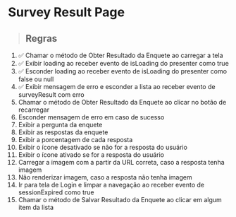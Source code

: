 # Survey Result Page

> ## Regras
1. ✅ Chamar o método de Obter Resultado da Enquete ao carregar a tela
2. ✅ Exibir loading ao receber evento de isLoading do presenter como true
3. ✅ Esconder loading ao receber evento de isLoading do presenter como false ou null
4. ✅ Exibir mensagem de erro e esconder a lista ao receber evento de surveyResult com erro
5.  Chamar o método de Obter Resultado da Enquete ao clicar no botão de recarregar
6.  Esconder mensagem de erro em caso de sucesso
7.  Exibir a pergunta da enquete
8.  Exibir as respostas da enquete
9.  Exibir a porcentagem de cada resposta
10.  Exibir o ícone desativado se não for a resposta do usuário
11.  Exibir o ícone ativado se for a resposta do usuário
12.  Carregar a imagem com a partir da URL correta, caso a resposta tenha imagem
13.  Não renderizar imagem, caso a resposta não tenha imagem
14.  Ir para tela de Login e limpar a navegação ao receber evento de sessionExpired como true
15.  Chamar o método de Salvar Resultado da Enquete ao clicar em algum item da lista